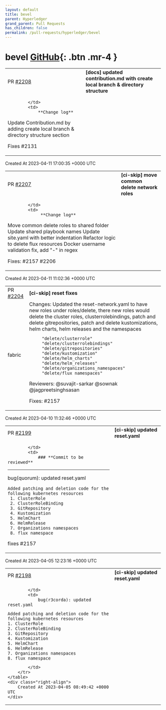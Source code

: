 ```yaml
---
layout: default
title: bevel
parent: Hyperledger
grand_parent: Pull Requests
has_children: false
permalink: /pull-requests/hyperledger/bevel
---
```


# bevel <span class="fs-3 right-align">[GitHub](https://github.com/hyperledger/bevel){: .btn .mr-4 }</span>


<div>
    <table>
        <tr>
            <td>
                PR <a href="https://github.com/hyperledger/bevel/pull/2208" class=".btn">#2208</a>
            </td>
            <td>
                <b>
                    [docs] updated contribution.md with create local branch & directory structure
                </b>
            </td>
        </tr>
        <tr>
            <td>
                
            </td>
            <td>
                **Change log**

Update Contribution.md by adding create local branch & directory structure section

Fixes #2131 
            </td>
        </tr>
    </table>
    <div class="right-align">
        Created At 2023-04-11 17:00:35 +0000 UTC
    </div>
</div>

<div>
    <table>
        <tr>
            <td>
                PR <a href="https://github.com/hyperledger/bevel/pull/2207" class=".btn">#2207</a>
            </td>
            <td>
                <b>
                    [ci-skip] move common delete network roles
                </b>
            </td>
        </tr>
        <tr>
            <td>
                
            </td>
            <td>
                 **Change log**
  Move common delete roles to shared folder
  Update shared playbook names
  Update site.yaml with better indentation
  Refactor logic to delete flux resources
  Docker username validation fix, add "-" in regex

Fixes: #2157 #2206 
            </td>
        </tr>
    </table>
    <div class="right-align">
        Created At 2023-04-11 11:02:36 +0000 UTC
    </div>
</div>

<div>
    <table>
        <tr>
            <td>
                PR <a href="https://github.com/hyperledger/bevel/pull/2204" class=".btn">#2204</a>
            </td>
            <td>
                <b>
                    [ci-skip] reset fixes
                </b>
            </td>
        </tr>
        <tr>
            <td>
                <span class="chip">fabric</span>
            </td>
            <td>
                Changes:
 Updated the reset-network.yaml to have new roles under roles/delete, there new roles would delete  the  cluster roles, clusterrolebindings, patch and delete gitrepositories, patch and delete kustomizations, helm charts, helm releases and the namespaces

         "delete/clusterrole"
         "delete/clusterrolebindings"
         "delete/gitrepositories"
         "delete/kustomization" 
         "delete/helm_charts"
         "delete/helm_releases"
         "delete/organizations_namespaces"
         "delete/flux_namespaces"

Reviewers:
@suvajit-sarkar @sownak @jagpreetsinghsasan 

Fixes:
#2157 
            </td>
        </tr>
    </table>
    <div class="right-align">
        Created At 2023-04-10 11:32:46 +0000 UTC
    </div>
</div>

<div>
    <table>
        <tr>
            <td>
                PR <a href="https://github.com/hyperledger/bevel/pull/2199" class=".btn">#2199</a>
            </td>
            <td>
                <b>
                    [ci-skip] updated reset.yaml
                </b>
            </td>
        </tr>
        <tr>
            <td>
                
            </td>
            <td>
                ### **Commit to be reviewed**
---
bug(quorum): updated reset.yaml
```
Added patching and deletion code for the following kubernetes resources
 1. ClusterRole
 2. ClusterRoleBinding
 3. GitRepository
 4. Kustomization
 5. HelmChart
 6. HelmRelease
 7. Organizations namespaces
 8. flux namespace
```

fixes #2157
            </td>
        </tr>
    </table>
    <div class="right-align">
        Created At 2023-04-05 12:23:16 +0000 UTC
    </div>
</div>

<div>
    <table>
        <tr>
            <td>
                PR <a href="https://github.com/hyperledger/bevel/pull/2198" class=".btn">#2198</a>
            </td>
            <td>
                <b>
                    [ci-skip] updated reset.yaml
                </b>
            </td>
        </tr>
        <tr>
            <td>
                
            </td>
            <td>
                bug(r3corda): updated reset.yaml
```
Added patching and deletion code for the following kubernetes resources
1. ClusterRole
2. ClusterRoleBinding
3. GitRepository
4. Kustomization
5. HelmChart
6. HelmRelease
7. Organizations namespaces
8. flux namespace
```

            </td>
        </tr>
    </table>
    <div class="right-align">
        Created At 2023-04-05 08:49:42 +0000 UTC
    </div>
</div>

